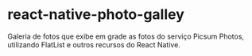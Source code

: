 # react-native-photo-galley
Galeria de fotos que exibe em grade as fotos do serviço Picsum Photos, utilizando FlatList e outros recursos do React Native.
